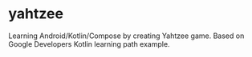 # yahtzee
Learning Android/Kotlin/Compose by creating Yahtzee game. Based on Google Developers Kotlin learning path example.
